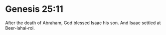 # Genesis 25:11

After the death of Abraham, God blessed Isaac his son. And Isaac settled at Beer-lahai-roi.
